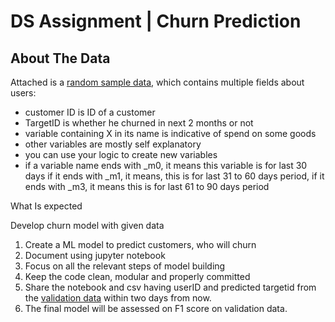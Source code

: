 # DS Assignment | Churn Prediction

## About The Data
Attached is a [random sample data](https://docs.google.com/spreadsheets/d/1_Q01kvVn_V_3fUbt-NkPg2I5kPME2_OfnTaJLzd8qXY/edit#gid=1447522361), which contains multiple fields about users:

- customer ID is ID of a customer
- TargetID is whether he churned in next 2 months or not
- variable containing X in its name is indicative of spend on some goods
- other variables are mostly self explanatory
- you can use your logic to create new  variables
- if a variable name ends with \_m0, it means this variable is for last 30 days if it ends with \_m1, it means, this is for last 31 to 60 days period, if it ends with \_m3, it means this is for last 61 to 90 days period


What Is expected

Develop churn model with given data

1. Create a ML model to predict customers, who will churn
1. Document using jupyter notebook
1. Focus on all the relevant steps of model building
1. Keep the code clean, modular and properly committed
1. Share the notebook and csv having userID and predicted targetid from the [validation data](https://docs.google.com/spreadsheets/d/18UV53pcF1qsQiKv2oeNMhT6U_86ilhQ2ycZNkC4aPR0/edit#gid=1477112248) within two days from now.
1. The final model will be assessed on F1 score on validation data.

